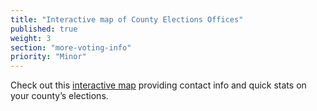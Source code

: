 ```yaml
---
title: "Interactive map of County Elections Offices"
published: true
weight: 3
section: "more-voting-info"
priority: "Minor"
---
```


Check out this [interactive map](http://www.sos.ca.gov/elections/map/) providing contact info and quick stats on your county’s elections.  
